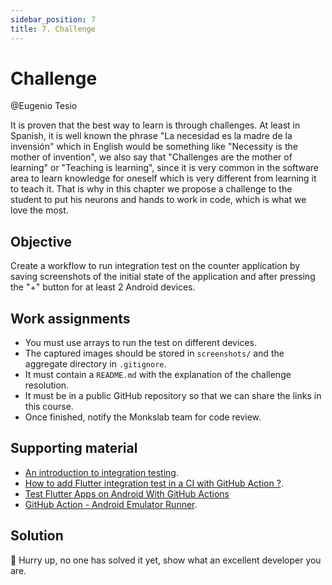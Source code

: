 ```yaml
---
sidebar_position: 7
title: 7. Challenge
---
```


# Challenge

@Eugenio Tesio

It is proven that the best way to learn is through challenges. At least in Spanish, it is well known the phrase "La necesidad es la madre de la invensión" which in English would be something like "Necessity is the mother of invention", we also say that "Challenges are the mother of learning" or "Teaching is learning", since it is very common in the software area to learn knowledge for oneself which is very different from learning it to teach it. That is why in this chapter we propose a challenge to the student to put his neurons and hands to work in code, which is what we love the most.

## Objective

Create a workflow to run integration test on the counter application by saving screenshots of the initial state of the application and after pressing the "+" button for at least 2 Android devices.

## Work assignments

- You must use arrays to run the test on different devices.
- The captured images should be stored in `screenshots/` and the aggregate directory in `.gitignore`.
- It must contain a `README.md` with the explanation of the challenge resolution.
- It must be in a public GitHub repository so that we can share the links in this course.
- Once finished, notify the Monkslab team for code review.

## Supporting material

- [An introduction to integration testing](https://docs.flutter.dev/cookbook/testing/integration/introduction).
- [How to add Flutter integration test in a CI with GitHub Action ?](https://www.etiennetheodore.com/integration-testing-with-ci/).
- [Test Flutter Apps on Android With GitHub Actions](https://betterprogramming.pub/test-flutter-apps-on-android-with-github-actions-abdba2137b4)
- [GitHub Action - Android Emulator Runner](https://github.com/ReactiveCircus/android-emulator-runner).

## Solution

🏃 Hurry up, no one has solved it yet, show what an excellent developer you are.
